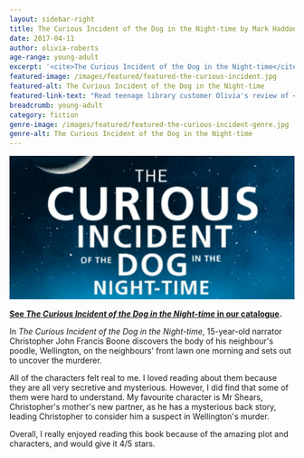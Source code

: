 ```yaml
---
layout: sidebar-right
title: The Curious Incident of the Dog in the Night-time by Mark Haddon
date: 2017-04-11
author: olivia-roberts
age-range: young-adult
excerpt: '<cite>The Curious Incident of the Dog in the Night-time</cite> features an "amazing plot and characters"'
featured-image: /images/featured/featured-the-curious-incident.jpg
featured-alt: The Curious Incident of the Dog in the Night-time
featured-link-text: "Read teenage library customer Olivia's review of <cite>The Curious Incident of the Dog in the Night-time</cite>, by Mark Haddon."
breadcrumb: young-adult
category: fiction
genre-image: /images/featured/featured-the-curious-incident-genre.jpg
genre-alt: The Curious Incident of the Dog in the Night-time
---
```


![The Curious Incident of the Dog in the Night-time](/images/featured/featured-the-curious-incident.jpg)

**[See <cite>The Curious Incident of the Dog in the Night-time</cite> in our catalogue](https://suffolk.spydus.co.uk/cgi-bin/spydus.exe/ENQ/OPAC/BIBENQ?BRN=1619086).**

In <cite>The Curious Incident of the Dog in the Night-time</cite>, 15-year-old narrator Christopher John Francis Boone discovers the body of his neighbour's poodle, Wellington, on the neighbours' front lawn one morning and sets out to uncover the murderer.

All of the characters felt real to me. I loved reading about them because they are all very secretive and mysterious. However, I did find that some of them were hard to understand. My favourite character is Mr Shears, Christopher's mother's new partner, as he has a mysterious back story, leading Christopher to consider him a suspect in Wellington's murder.

Overall, I really enjoyed reading this book because of the amazing plot and characters, and would give it 4/5 stars.
